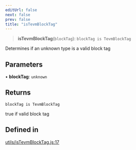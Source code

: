 ```yaml
---
editUrl: false
next: false
prev: false
title: "isTevmBlockTag"
---
```


> **isTevmBlockTag**(`blockTag`): `blockTag is TevmBlockTag`

Determines if an unknown type is a valid block tag

## Parameters

• **blockTag**: `unknown`

## Returns

`blockTag is TevmBlockTag`

true if valid block tag

## Defined in

[utils/isTevmBlockTag.js:17](https://github.com/qbzzt/tevm-monorepo/blob/main/packages/blockchain/src/utils/isTevmBlockTag.js#L17)
